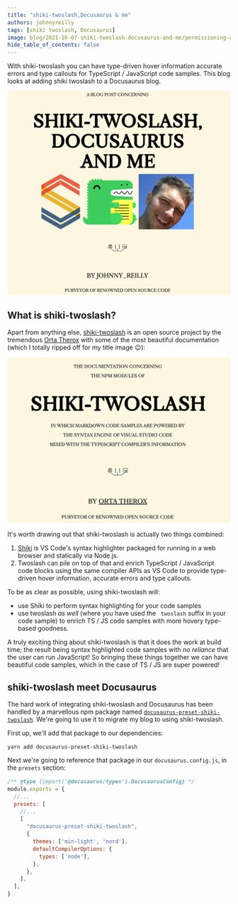 ```yaml
---
title: "shiki-twoslash,Docusaurus & me"
authors: johnnyreilly
tags: [shiki twoslash, Docusaurus]
image: blog/2021-10-07-shiki-twoslash-docusaurus-and-me/permissioning-azure-pipelines-with-bicep-and-role-assignments.png
hide_table_of_contents: false
---
```

With shiki-twoslash you can have type-driven hover information accurate errors and type callouts for TypeScript / JavaScript code samples. This blog looks at adding shiki twoslash to a Docusaurus blog.

![title image reading "Shiki-twoslash, Docusaurus and me" and some Azure logos](../static/blog/2021-10-07-shiki-twoslash-docusaurus-and-me/title-image.png)

## What is shiki-twoslash?

Apart from anything else, [shiki-twoslash](https://shikijs.github.io/twoslash/) is an open source project by the tremendous [Orta Therox](https://twitter.com/orta) with some of the most beautiful documentation (which I totally ripped off for my title image 😉):

![screenshot of the medieval themed shiki-twoslash documentation reading: THE DOCUMENTATION CONCERNING THE NPM MODULES OF SHIKI-TWOSLASH IN WHICH MARKDOWN CODE SAMPLES ARE POWERED BY THE SYNTAX ENGINE OF VISUAL STUDIO CODE MIXED WITH THE TYPESCRIPT COMPILER’S INFORMATION BY ORTA THEROX PURVEYOR OF RENOWNED OPEN SOURCE CODE](../static/blog/2021-10-07-shiki-twoslash-docusaurus-and-me/screenshot-shiki-twoslash-docs.png)

It's worth drawing out that shiki-twoslash is actually two things combined:

1. [Shiki](https://github.com/shikijs/shiki) is VS Code's syntax highlighter packaged for running in a web browser and statically via Node.js.
2. Twoslash can pile on top of that and enrich TypeScript / JavaScript code blocks using the same compiler APIs as VS Code to provide type-driven hover information, accurate errors and type callouts.

To be as clear as possible, using shiki-twoslash will:
- use Shiki to perform syntax highlighting for your code samples
- use twoslash *as well* (where you have used the ` twoslash` suffix in your code sample) to enrich TS / JS code samples with more hovery type-based goodness.

A truly exciting thing about shiki-twoslash is that it does the work at build time; the result being syntax highlighted code samples with *no reliance* that the user can run JavaScript! So bringing these things together we can have beautiful code samples, which in the case of TS / JS are super powered!

## shiki-twoslash meet Docusaurus

The hard work of integrating shiki-twoslash and Docusaurus has been handled by a marvellous npm package named [`docusaurus-preset-shiki-twoslash`](https://www.npmjs.com/package/docusaurus-preset-shiki-twoslash). We're going to use it to migrate my blog to using shiki-twoslash.

First up, we'll add that package to our dependencies:

```
yarn add docusaurus-preset-shiki-twoslash
```

Next we're going to reference that package in our `docusaurus.config.js`, in the `presets` section: 

```js twoslash
/** @type {import('@docusaurus/types').DocusaurusConfig} */
module.exports = {
  //...
  presets: [
    //...
    [
      "docusaurus-preset-shiki-twoslash",
      {
        themes: ['min-light', 'nord'],
        defaultCompilerOptions: {
          types: ['node'],
        },
      },
    ],
  ],
}
```
